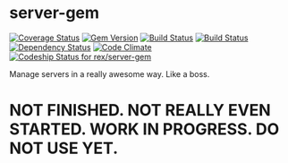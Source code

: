 server-gem
==========

[![Coverage Status](https://coveralls.io/repos/rex/server-gem/badge.png)](https://coveralls.io/r/rex/server-gem)
[![Gem Version](https://badge.fury.io/rb/server.png)](http://badge.fury.io/rb/server)
[![Build Status](https://travis-ci.org/rex/server-gem.png?branch=master)](https://travis-ci.org/rex/server-gem)
[![Build Status](https://drone.io/github.com/rex/server-gem/status.png)](https://drone.io/github.com/rex/server-gem/latest)
[![Dependency Status](https://gemnasium.com/rex/server-gem.png)](https://gemnasium.com/rex/server-gem)
[![Code Climate](https://codeclimate.com/github/rex/server-gem.png)](https://codeclimate.com/github/rex/server-gem)
[![Codeship Status for rex/server-gem](https://www.codeship.io/projects/cadef7a0-80dc-0131-4ae6-76ce49ff457f/status?branch=master)](https://www.codeship.io/projects/14664)

Manage servers in a really awesome way. Like a boss.

NOT FINISHED. NOT REALLY EVEN STARTED. WORK IN PROGRESS. DO NOT USE YET.
===